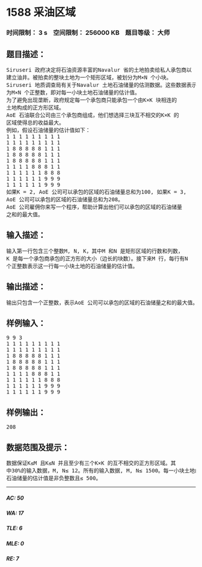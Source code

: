 # 1588 采油区域   
### 时间限制： 3 s&nbsp;&nbsp;&nbsp;&nbsp;空间限制： 256000 KB&nbsp;&nbsp;&nbsp;&nbsp;题目等级： 大师  
## 题目描述：  

<pre>
Siruseri 政府决定将石油资源丰富的Navalur 省的土地拍卖给私人承包商以  
建立油井。被拍卖的整块土地为一个矩形区域，被划分为M×N 个小块。  
Siruseri 地质调查局有关于Navalur 土地石油储量的估测数据。这些数据表示  
为M×N 个正整数，即对每一小块土地石油储量的估计值。  
为了避免出现垄断，政府规定每一个承包商只能承包一个由K×K 块相连的  
土地构成的正方形区域。  
AoE 石油联合公司由三个承包商组成，他们想选择三块互不相交的K×K 的  
区域使得总的收益最大。  
例如，假设石油储量的估计值如下：  
1 1 1 1 1 1 1 1 1  
1 1 1 1 1 1 1 1 1  
1 8 8 8 8 8 1 1 1  
1 8 8 8 8 8 1 1 1  
1 8 8 8 8 8 1 1 1  
1 1 1 1 8 8 8 1 1  
1 1 1 1 1 1 8 8 8  
1 1 1 1 1 1 9 9 9  
1 1 1 1 1 1 9 9 9  
如果K = 2, AoE 公司可以承包的区域的石油储量总和为100, 如果K = 3,  
AoE 公司可以承包的区域的石油储量总和为208。  
AoE 公司雇佣你来写一个程序，帮助计算出他们可以承包的区域的石油储量  
之和的最大值。
</pre>
  
  
## 输入描述：  

<pre>
输入第一行包含三个整数M, N, K，其中M 和N 是矩形区域的行数和列数，  
K 是每一个承包商承包的正方形的大小（边长的块数）。接下来M 行，每行有N  
个正整数表示这一行每一小块土地的石油储量的估计值。
</pre>
  
  
## 输出描述：  

<pre>
输出只包含一个正整数，表示AoE 公司可以承包的区域的石油储量之和的最大值。
</pre>
  
  
## 样例输入：  

<pre>
9 9 3  
1 1 1 1 1 1 1 1 1  
1 1 1 1 1 1 1 1 1  
1 8 8 8 8 8 1 1 1  
1 8 8 8 8 8 1 1 1  
1 8 8 8 8 8 1 1 1  
1 1 1 1 8 8 8 1 1  
1 1 1 1 1 1 8 8 8  
1 1 1 1 1 1 9 9 9  
1 1 1 1 1 1 9 9 9
</pre>
  
  
## 样例输出：  

<pre>
208
</pre>
  
  
## 数据范围及提示：  

<pre>
数据保证K≤M 且K≤N 并且至少有三个K×K 的互不相交的正方形区域。其  
中30%的输入数据，M, N≤ 12。所有的输入数据, M, N≤ 1500。每一小块土地的  
石油储量的估计值是非负整数且≤ 500。
</pre>
  
  
***  

##### AC: 50  
##### WA: 17  
##### TLE: 6  
##### MLE: 0  
##### RE: 7  
